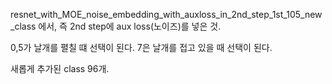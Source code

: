 

resnet_with_MOE_noise_embedding_with_auxloss_in_2nd_step_1st_105_new_class
에서, 즉 2nd step에 aux loss(노이즈)를 넣은 것.


0,5가 날개를 펼칠 떄 선택이 된다.
7은 날개를 접고 있을 때 선택이 된다.
   

새롭게 추가된 class 96개.
